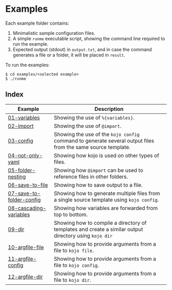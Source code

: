 Examples
==================================================

Each example folder contains:

1. Minimalistic sample configuration files.
2. A simple `runme` executable script, showing the command line required to
   run the example.
3. Expected output (stdout) in `output.txt`, and in case the command generates
   a file or a folder, it will be placed in `result`.

To run the examples:

```shell
$ cd examples/<selected example>
$ ./runme
```

Index
--------------------------------------------------

| Example | Description 
| --------|-----------------------------------------
| [01-variables](01-variables) | Showing the use of `%{variables}`.
| [02-import](02-import) | Showing the use of `@import`.
| [03-config](03-config) | Showing the use of the `kojo config` command to generate several output files from the same source template.
| [04-not-only-yaml](04-not-only-yaml) | Showing how kojo is used on other types of files.
| [05-folder-nesting](05-folder-nesting) | Showing how `@import` can be used to reference files in other folders.
| [06-save-to-file](06-save-to-file) | Showing how to save output to a file.
| [07-save-to-folder-config](07-save-to-folder-config) | Showing how to generate multiple files from a single source template using `kojo config`.
| [08-cascading-variables](08-cascading-variables) | Showing how variables are forwarded from top to bottom.
| [09-dir](09-dir) | Showing how to compile a directory of templates and create a similar output directory using `kojo dir`
| [10-argfile-file](10-argfile-file) | Showing how to provide arguments from a file to `kojo file`.
| [11-argfile-config](11-argfile-config) | Showing how to provide arguments from a file to `kojo config`.
| [12-argfile-dir](11-argfile-dir) | Showing how to provide arguments from a file to `kojo dir`.
